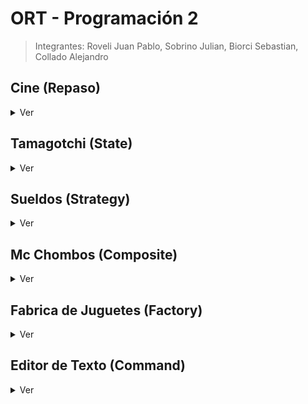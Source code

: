 # ORT - Programación 2

> Integrantes: Roveli Juan Pablo, Sobrino Julian, Biorci Sebastian, Collado Alejandro

## Cine (Repaso)

<details>
<summary>Ver</summary>

- [Diagrama de Clases - Draw.io](https://viewer.diagrams.net/?tags=%7B%7D&highlight=0000ff&edit=_blank&layers=1&nav=1&title=P2-TP1.drawio#Uhttps%3A%2F%2Fdrive.google.com%2Fuc%3Fid%3D148tapdAQrPDNU6n19LAEI0-jur1yhp4R%26export%3Ddownload)
- [Diagrama de secuencia - Lucid](https://lucid.app/lucidchart/ea7a4a13-df07-4bca-b864-5e671b0c3036/edit?viewport_loc=-384%2C-334%2C4993%2C2543%2CFDQc8L-t--qg&invitationId=inv_29ac7782-30e6-4208-a4ac-6febe4853e98)

![](/assets/repaso-clases.jpg)
![](/assets/repaso-secuencia.png)

</details>

## Tamagotchi (State)

<details>
<summary>Ver</summary>

- [Draw.io](/assets/state.drawio)

![](/assets/state-clases.png)
![](/assets/state-secuencia.png)

</details>

## Sueldos (Strategy)

<details>
<summary>Ver</summary>

- [Draw.io](/assets/strategy.drawio)

![](/assets/strategy-clases.png)
![](/assets/strategy-secuencia.png)

</details>

## Mc Chombos (Composite)

<details>
<summary>Ver</summary>

- [Draw.io](/assets/composite.drawio)

![](/assets/composite-diagrama-de-clases.png)

### Primera Parte

![](/assets/composite-1ra-parte.png)

### Segunda Parte

![](/assets/composite-2da-parte.png)

### Cuarta Parte

![](/assets/composite-4ta-parte.png)

### Bonus Track

![](/assets/composite-bonus-track.png)

</details>

## Fabrica de Juguetes (Factory)

<details>
<summary>Ver</summary>

- [Draw.io](/assets/factory.drawio)

![](/assets/factory-clases.png)
![](/assets/factory-secuencia.png)

</details>

## Editor de Texto (Command)

<details>
<summary>Ver</summary>

- [Draw.io](/assets/command.drawio)

![](/assets/command-clases.png)

</details>
